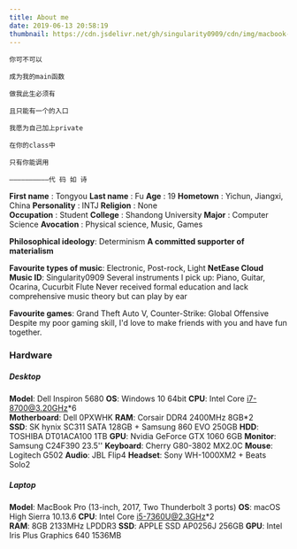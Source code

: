 ```yaml
---
title: About me
date: 2019-06-13 20:58:19
thumbnail: https://cdn.jsdelivr.net/gh/singularity0909/cdn/img/macbook-1.jpg
---
```


```
你可不可以

成为我的main函数

做我此生必须有

且只能有一个的入口

我愿为自己加上private

在你的class中

只有你能调用

——————————代 码 如 诗
```

**First name** : Tongyou
**Last name** : Fu
**Age** : 19
**Hometown** : Yichun, Jiangxi, China
**Personality** : INTJ
**Religion** : None  
**Occupation** : Student
**College** : Shandong University
**Major** : Computer Science
**Avocation** : Physical science, Music, Games

**Philosophical ideology**: Determinism
**A committed supporter of materialism**

**Favourite types of music**: Electronic, Post-rock, Light
**NetEase Cloud Music ID**: Singularity0909 
Several instruments I pick up: Piano, Guitar, Ocarina, Cucurbit Flute
Never received formal education and lack comprehensive music theory but can play by ear

**Favourite games**: Grand Theft Auto V, Counter-Strike: Global Offensive
Despite my poor gaming skill, I'd love to make friends with you and have fun together.

### Hardware
##### Desktop 
**Model**: Dell Inspiron 5680
**OS**: Windows 10 64bit
**CPU**: Intel Core i7-8700@3.20GHz\*6\
**Motherboard**: Dell 0PXWHK
**RAM**: Corsair DDR4 2400MHz 8GB\*2\
**SSD**: SK hynix SC311 SATA 128GB + Samsung 860 EVO 250GB
**HDD**: TOSHIBA DT01ACA100 1TB
**GPU**: Nvidia GeForce GTX 1060 6GB
**Monitor**: Samsung C24F390 23.5''
**Keyboard**: Cherry G80-3802 MX2.0C
**Mouse**: Logitech G502
**Audio**: JBL Flip4
**Headset**: Sony WH-1000XM2 + Beats Solo2

##### Laptop 
**Model**: MacBook Pro (13-inch, 2017, Two Thunderbolt 3 ports)
**OS**: macOS High Sierra 10.13.6
**CPU**: Intel Core i5-7360U@2.3GHz\*2\
**RAM**: 8GB 2133MHz LPDDR3
**SSD**: APPLE SSD AP0256J 256GB
**GPU**: Intel Iris Plus Graphics 640 1536MB